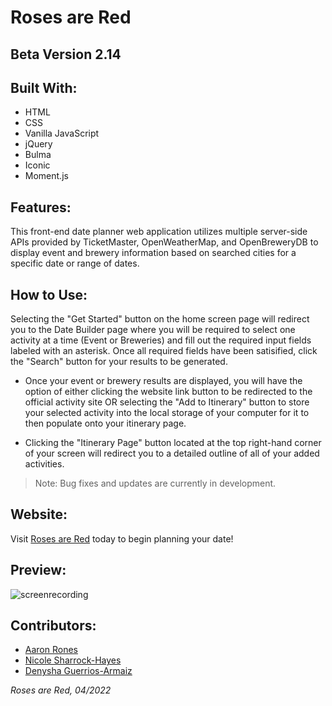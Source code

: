 # Roses are Red

## Beta Version 2.14

## Built With:

- HTML
- CSS
- Vanilla JavaScript
- jQuery
- Bulma
- Iconic
- Moment.js

## Features:
This front-end date planner web application utilizes multiple server-side APIs provided by TicketMaster, OpenWeatherMap, and OpenBreweryDB to display event and brewery information based on searched cities for a specific date or range of dates.

## How to Use:
Selecting the "Get Started" button on the home screen page will redirect you to the Date Builder page where you will be required to select one activity at a time (Event or Breweries) and fill out the required input fields labeled with an asterisk. Once all required fields have been satisified, click the "Search" button for your results to be generated. 

- Once your event or brewery results are displayed, you will have the option of either clicking the website link button to be redirected to the official activity site OR selecting the "Add to Itinerary" button to store your selected activity into the local storage of your computer for it to then populate onto your itinerary page.

- Clicking the "Itinerary Page" button located at the top right-hand corner of your screen will redirect you to a detailed outline of all of your added activities.

> Note: Bug fixes and updates are currently in development. 

## Website:
Visit [Roses are Red](https://beimy.github.io/Roses-Are-Red/) today to begin planning your date!

## Preview:
![screenrecording](./assets/images/roses_are_red.gif)

## Contributors:
- [Aaron Rones](https://github.com/beimy)
- [Nicole Sharrock-Hayes](https://github.com/NicoleSharrock)
- [Denysha Guerrios-Armaiz](https://github.com/denysha-abigail)

*Roses are Red, 04/2022*